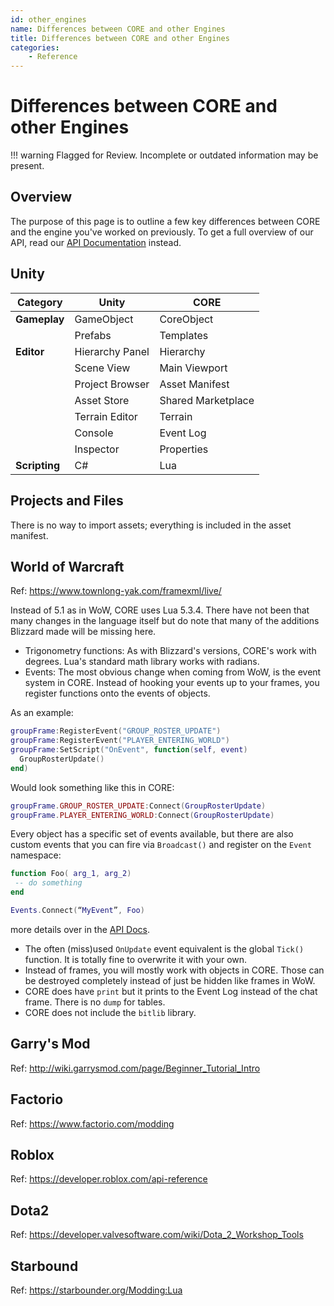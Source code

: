 ```yaml
---
id: other_engines
name: Differences between CORE and other Engines
title: Differences between CORE and other Engines
categories:
    - Reference
---
```


# Differences between CORE and other Engines

!!! warning
    Flagged for Review.
    Incomplete or outdated information may be present.

## Overview

The purpose of this page is to outline a few key differences between CORE and the engine you've worked on previously.
To get a full overview of our API, read our [API Documentation](../core_api.md) instead.

## Unity

| **Category**  | **Unity**       | **CORE**           |
| ------------- | --------------- | ------------------ |
| **Gameplay**  | GameObject      | CoreObject         |
|               | Prefabs         | Templates          |
| **Editor**    | Hierarchy Panel | Hierarchy          |
|               | Scene View      | Main Viewport      |
|               | Project Browser | Asset Manifest     |
|               | Asset Store     | Shared Marketplace |
|               | Terrain Editor  | Terrain            |
|               | Console         | Event Log          |
|               | Inspector       | Properties         |
| **Scripting** | C#              | Lua                |

## Projects and Files

There is no way to import assets; everything is included in the asset manifest.

## World of Warcraft

Ref: <https://www.townlong-yak.com/framexml/live/>

Instead of 5.1 as in WoW, CORE uses Lua 5.3.4. There have not been that many changes in the language itself but do note that many of the additions Blizzard made will be missing here.

* Trigonometry functions: As with Blizzard's versions, CORE's work with degrees. Lua's standard math library works with radians.
* Events:
  The most obvious change when coming from WoW, is the event system in CORE. Instead of hooking your events up to your frames, you register functions onto the events of objects.

As an example:

```lua
groupFrame:RegisterEvent("GROUP_ROSTER_UPDATE")
groupFrame:RegisterEvent("PLAYER_ENTERING_WORLD")
groupFrame:SetScript("OnEvent", function(self, event)
  GroupRosterUpdate()
end)
```

Would look something like this in CORE:

```lua
groupFrame.GROUP_ROSTER_UPDATE:Connect(GroupRosterUpdate)
groupFrame.PLAYER_ENTERING_WORLD:Connect(GroupRosterUpdate)
```

Every object has a specific set of events available, but there are also custom events that you can fire via `Broadcast()` and register on the `Event` namespace:

```lua
function Foo( arg_1, arg_2)
 -- do something
end

Events.Connect(“MyEvent”, Foo)
```

more details over in the [API Docs](../core_api.md).

* The often (miss)used `OnUpdate` event equivalent is the global `Tick()` function. It is totally fine to overwrite it with your own.
* Instead of frames, you will mostly work with objects in CORE. Those can be destroyed completely instead of just be hidden like frames in WoW.
* CORE does have `print` but it prints to the Event Log instead of the chat frame. There is no `dump` for tables.
* CORE does not include the `bitlib` library.

## Garry's Mod

Ref: <http://wiki.garrysmod.com/page/Beginner_Tutorial_Intro>

## Factorio

Ref: <https://www.factorio.com/modding>

## Roblox

Ref: <https://developer.roblox.com/api-reference>

## Dota2

Ref: <https://developer.valvesoftware.com/wiki/Dota_2_Workshop_Tools>

## Starbound

Ref: <https://starbounder.org/Modding:Lua>
